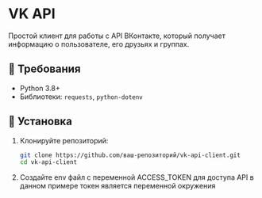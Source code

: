 # VK API 

Простой клиент для работы с API ВКонтакте, который получает информацию о пользователе, его друзьях и группах.

## 📌 Требования

- Python 3.8+
- Библиотеки: `requests`, `python-dotenv`

## 🚀 Установка

1. Клонируйте репозиторий:
   ```bash
   git clone https://github.com/ваш-репозиторий/vk-api-client.git
   cd vk-api-client
2. Создайте env файл с переменной ACCESS_TOKEN для доступа API
   в данном примере токен является переменной окружения
